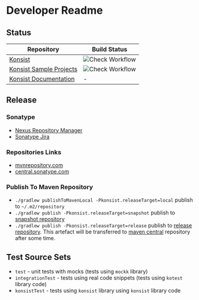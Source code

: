 # Developer Readme

## Status
| Repository                                                                        | Build Status                                                                                                    |
|-----------------------------------------------------------------------------------|-----------------------------------------------------------------------------------------------------------------|
| [Konsist](https://github.com/LemonAppDev/konsist)                                 | ![Check Workflow](https://github.com/LemonAppDev/konsist/actions/workflows/check.yml/badge.svg)                 |
| [Konsist Sample Projects](https://github.com/LemonAppDev/konsist-sample-projects) | ![Check Workflow](https://github.com/LemonAppDev/konsist-sample-projects/actions/workflows/check.yml/badge.svg) |
| [Konsist Documentation](https://github.com/LemonAppDev/konsist-documentation)     | -                                                                                                               |

## Release

### Sonatype

- [Nexus Repository Manager](https://s01.oss.sonatype.org/#nexus-search;quick~konsist)
- [Sonatype Jira](https://issues.sonatype.org/secure/Dashboard.jspa)

### Repositories Links
 
- [mvnrepository.com](https://mvnrepository.com/artifact/com.lemonappdev/konsist/)
- [central.sonatype.com](https://central.sonatype.com/artifact/com.lemonappdev/konsist/)

### Publish To Maven Repository

- `./gradlew publishToMavenLocal -Pkonsist.releaseTarget=local` publish to `~/.m2/repository` 
- `./gradlew publish -Pkonsist.releaseTarget=snapshot` publish to
[snapshot repository](https://s01.oss.sonatype.org/content/repositories/snapshots/com/lemonappdev/konsist/)
- `./gradlew publish -Pkonsist.releaseTarget=release` publish to
[release repository](https://s01.oss.sonatype.org/content/repositories/releases/com/lemonappdev/konsist/). This 
artefact will be transferred to [maven central](https://central.sonatype.com/artifact/com.lemonappdev/konsist) 
repository after some time.

## Test Source Sets

- `test` - unit tests with mocks (tests using `mockk` library)
- `integrationTest` - tests using real code snippets (tests using `kotest` library code) 
- `konsistTest` - tests using `konsist` library using `konsist` library code
